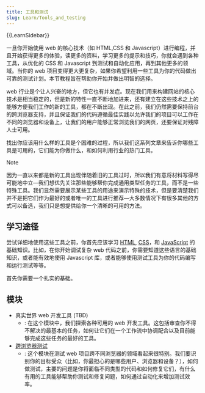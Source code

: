 ```yaml
---
title: 工具和测试
slug: Learn/Tools_and_testing
---
```


{{LearnSidebar}}

一旦你开始使用 web 的核心技术（如 HTML,CSS 和 Javascript）进行编程，并且开始获得更多的体验，读更多的资料，学习更多的提示和技巧，你就会遇到各种工具，从优化的 CSS 和 Javascript 到测试和自动化应用，再到其他更多的领域。当你的 web 项目变得更大更复杂，如果你希望利用一些工具为你的代码做出可靠的测试计划。本节教程旨在帮助你开始并做出明智的选择。

web 行业是个让人兴奋的地方，但它也有并发症。现在我们用来构建网站的核心技术是相当稳定的，但是新的特性一直不断地加进来，还有建立在这些技术之上的能够方便我们工作的新的工具，都在不断出现。在此之前，我们仍然需要保持前台的跨浏览器支持，并且保证我们的代码遵循最佳实践以允许我们的项目可以工作在不同的浏览器和设备上，让我们的用户能够正常浏览我们的网页，还要保证对残障人士可用。

找出你应该用什么样的工具是个困难的过程，所以我们这系列文章来告诉你哪些工具是可用的，它们能为你做什么，和如何利用行业的热门工具。

> [!NOTE]
> 因为一直以来都是新的工具出现伴随着旧的工具过时，所以我们有意将材料写得尽可能地中立—我们想优先关注那些能够帮你完成通用类型任务的工具，而不是一些特殊工具。我们显然需要展示某些工具的用途来演示特殊的技术，但是要清楚我们并不是把它们作为最好的或者唯一的工具进行推荐—大多数情况下有很多其他的方式可以备选，我们只是想提供给你一个清晰的可用的方法。

## 学习途径

尝试详细地使用这些工具之前，你首先应该学习 [HTML](/zh-CN/docs/Learn/HTML), [CSS](/zh-CN/docs/Learn/CSS)，和 [JavaScript](/zh-CN/docs/Learn/JavaScript) 的基础知识。比如，在你开始调试复杂 web 代码之前，你需要知道这些语言的基础知识，或者能有效地使用 Javascript 库，或者能够使用测试工具为你的代码编写和运行测试等等。

首先你需要一个扎实的基础。

## 模块

- 真实世界 web 开发工具 (TBD)
  - : 在这个模块中，我们探索各种可用的 web 开发工具。这包括审查你不得不解决的最基本的任务，如何让它们在一个工作流中协调配合以及目前能够完成这些任务的最好的工具。
- [跨浏览器测试](/zh-CN/docs/Learn/Tools_and_testing/Cross_browser_testing)
  - : 这个模块在测试 web 项目跨不同浏览器的领域看起来很特别。我们要识别你的目标受众（比如，你最担心的是哪些用户、浏览器和设备？），如何做测试，主要的问题是你将面临不同类型的代码和如何修复它们，有什么有用的工具能够帮助你测试和修复问题，如何通过自动化来增加测试效率。
